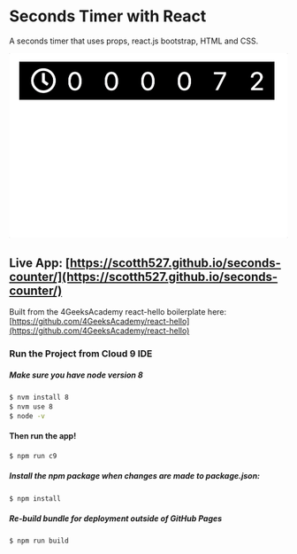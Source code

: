 # Seconds Timer with React 

A seconds timer that uses props, react.js  bootstrap, HTML and CSS.

![Seconds Timer](./example3.gif)

## Live App: [https://scotth527.github.io/seconds-counter/](https://scotth527.github.io/seconds-counter/)

Built from the 4GeeksAcademy react-hello boilerplate here: [https://github.com/4GeeksAcademy/react-hello](https://github.com/4GeeksAcademy/react-hello)

### Run the Project from Cloud 9 IDE

##### Make sure you have node version 8
```sh
$ nvm install 8
$ nvm use 8
$ node -v
```

#### Then run the app!
```sh
$ npm run c9
```

##### Install the npm package when changes are made to package.json:
```sh
$ npm install
```

##### Re-build bundle for deployment outside of GitHub Pages

```sh
$ npm run build
```